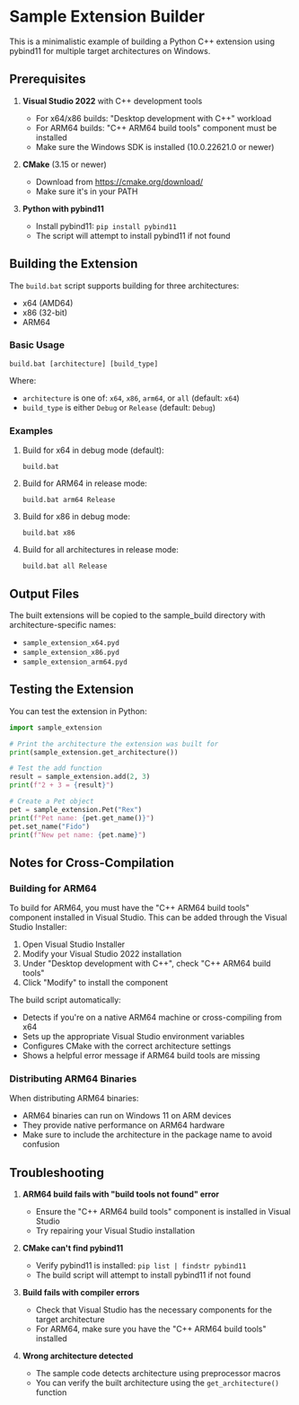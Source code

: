# Sample Extension Builder

This is a minimalistic example of building a Python C++ extension using pybind11 for multiple target architectures on Windows.

## Prerequisites

1. **Visual Studio 2022** with C++ development tools
   - For x64/x86 builds: "Desktop development with C++" workload
   - For ARM64 builds: "C++ ARM64 build tools" component must be installed
   - Make sure the Windows SDK is installed (10.0.22621.0 or newer)

2. **CMake** (3.15 or newer)
   - Download from https://cmake.org/download/
   - Make sure it's in your PATH

3. **Python with pybind11**
   - Install pybind11: `pip install pybind11`
   - The script will attempt to install pybind11 if not found

## Building the Extension

The `build.bat` script supports building for three architectures:
- x64 (AMD64)
- x86 (32-bit)
- ARM64

### Basic Usage

```
build.bat [architecture] [build_type]
```

Where:
- `architecture` is one of: `x64`, `x86`, `arm64`, or `all` (default: `x64`)
- `build_type` is either `Debug` or `Release` (default: `Debug`)

### Examples

1. Build for x64 in debug mode (default):
   ```
   build.bat
   ```

2. Build for ARM64 in release mode:
   ```
   build.bat arm64 Release
   ```

3. Build for x86 in debug mode:
   ```
   build.bat x86
   ```

4. Build for all architectures in release mode:
   ```
   build.bat all Release
   ```

## Output Files

The built extensions will be copied to the sample_build directory with architecture-specific names:
- `sample_extension_x64.pyd`
- `sample_extension_x86.pyd`
- `sample_extension_arm64.pyd`

## Testing the Extension

You can test the extension in Python:

```python
import sample_extension

# Print the architecture the extension was built for
print(sample_extension.get_architecture())

# Test the add function
result = sample_extension.add(2, 3)
print(f"2 + 3 = {result}")

# Create a Pet object
pet = sample_extension.Pet("Rex")
print(f"Pet name: {pet.get_name()}")
pet.set_name("Fido")
print(f"New pet name: {pet.name}")
```

## Notes for Cross-Compilation

### Building for ARM64

To build for ARM64, you must have the "C++ ARM64 build tools" component installed in Visual Studio. 
This can be added through the Visual Studio Installer:

1. Open Visual Studio Installer
2. Modify your Visual Studio 2022 installation
3. Under "Desktop development with C++", check "C++ ARM64 build tools"
4. Click "Modify" to install the component

The build script automatically:
- Detects if you're on a native ARM64 machine or cross-compiling from x64
- Sets up the appropriate Visual Studio environment variables
- Configures CMake with the correct architecture settings
- Shows a helpful error message if ARM64 build tools are missing

### Distributing ARM64 Binaries

When distributing ARM64 binaries:
- ARM64 binaries can run on Windows 11 on ARM devices
- They provide native performance on ARM64 hardware
- Make sure to include the architecture in the package name to avoid confusion

## Troubleshooting

1. **ARM64 build fails with "build tools not found" error**
   - Ensure the "C++ ARM64 build tools" component is installed in Visual Studio
   - Try repairing your Visual Studio installation

2. **CMake can't find pybind11**
   - Verify pybind11 is installed: `pip list | findstr pybind11`
   - The build script will attempt to install pybind11 if not found

3. **Build fails with compiler errors**
   - Check that Visual Studio has the necessary components for the target architecture
   - For ARM64, make sure you have the "C++ ARM64 build tools" installed

4. **Wrong architecture detected**
   - The sample code detects architecture using preprocessor macros
   - You can verify the built architecture using the `get_architecture()` function